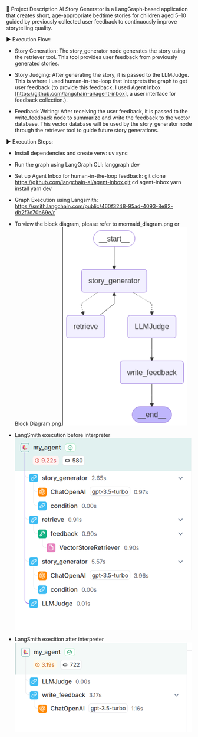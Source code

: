 📘 Project Description
AI Story Generator is a LangGraph-based application that creates short, age-appropriate bedtime stories for children aged 5–10 guided by previously collected user feedback to continuously improve storytelling quality.

▶️ Execution Flow:
- Story Generation: The story_generator node generates the story using the retriever tool. This tool provides user feedback from previously generated stories.

- Story Judging: After generating the story, it is passed to the LLMJudge. This is where I used human-in-the-loop that interprets the graph to get user feedback (to provide this feedback, I used Agent Inbox [https://github.com/langchain-ai/agent-inbox], a user interface for feedback collection.).

- Feedback Writing: After receiving the user feedback, it is passed to the write_feedback node to summarize and write the feedback to the vector database. This vector database will be used by the story_generator node through the retriever tool to guide future story generations.

▶️ Execution Steps:
- Install dependencies and create venv:
   uv sync

- Run the graph using LangGraph CLI:
   langgraph dev

- Set up Agent Inbox for human-in-the-loop feedback:
   git clone https://github.com/langchain-ai/agent-inbox.git
   cd agent-inbox
   yarn install
   yarn dev

- Graph Execution using Langsmith: https://smith.langchain.com/public/460f3248-95ad-4093-8e82-db2f3c70b69e/r
- To view the block diagram, please refer to mermaid_diagram.png or Block Diagram.png.![alt text](<Block Diagram.png>)
- LangSmith execution before interpreter ![alt text](<Graph before interpreter.png>)
- LangSmith execition after interpreter ![alt text](<Graph after Interpreter.png>)
